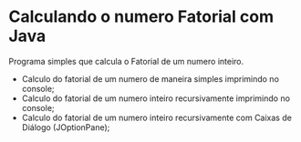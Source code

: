 # Calculando o numero Fatorial com Java

Programa simples que calcula o Fatorial de um numero inteiro. 
 - Calculo do fatorial de um numero de maneira simples imprimindo no console;
 - Calculo do fatorial de um numero inteiro recursivamente imprimindo no console;
 - Calculo do fatorial de um numero inteiro recursivamente com Caixas de Diálogo (JOptionPane);

